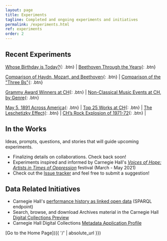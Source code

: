 ```yaml
---
layout: page
title: Experiments
tagline: Completed and ongoing experiments and initiatives
permalink: /experiments.html
ref: experiments
order: 2
---
```


## Recent Experiments

[Whose Birthday is Today?](/experiments/chdl-0001-a.md){: .btn} | [Beethoven Through the Years](/experiments/chdl-0002.md){: .btn}

[Comparison of Haydn, Mozart, and Beethoven](/experiments/chdl-0003.md){: .btn} | [Comparison of the "Three Bs"](/experiments/chdl-0004.md){: .btn}

[Grammy Award Winners at CH](/experiments/chdl-0005.md){: .btn} | [Non-Classical Music Events at CH, by Genre](/experiments/chdl-0006.md){: .btn}

[May 5, 1891 Across America](/experiments/chdl-0008.md){: .btn} | [Top 25 Works at CH](/experiments/chdl-0009.md){: .btn} |  [The Leschetizky Effect](/experiments/chdl-0010.md){: .btn} | [CH’s Rock Explosion of 1971-72](/experiments/chdl-0011.md){: .btn} |


## In the Works

Ideas, prompts, questions, and stories that will guide upcoming experiments.

- Finalizing details on collaborations. Check back soon!
- Experiments inspired and informed by Carnegie Hall's *[Voices of Hope: Artists in Times of Oppression](https://www.carnegiehall.org/Events/Season-Highlights/Voices-of-Hope)* festival (March - May 2021)
- Check out the <a href="https://github.com/CarnegieHall/datalab/issues" target="_blank">Issue tracker</a> and feel free to submit a suggestion!

## Data Related Initiatives
- Carnegie Hall's <a href="http://data.carnegiehall.org/" target="_blank">performance history as linked open data</a> (SPARQL endpoint)
- Search, browse, and download Archives material in the Carnegie Hall <a href="https://collections.carnegiehall.org/" target="_blank">Digital Collections Preview</a>
- Carnegie Hall Digital Collections <a href="https://carnegiehall.github.io/digitalcolls-metadataprofile/" target="_blank">Metadata Application Profile</a>

[Go to the Home Page]({{ '/' | absolute_url }})
